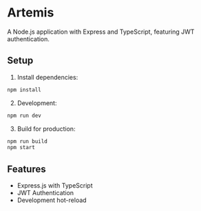 # Artemis

A Node.js application with Express and TypeScript, featuring JWT authentication.

## Setup

1. Install dependencies:
```bash
npm install
```

2. Development:
```bash
npm run dev
```

3. Build for production:
```bash
npm run build
npm start
```

## Features

- Express.js with TypeScript
- JWT Authentication
- Development hot-reload 